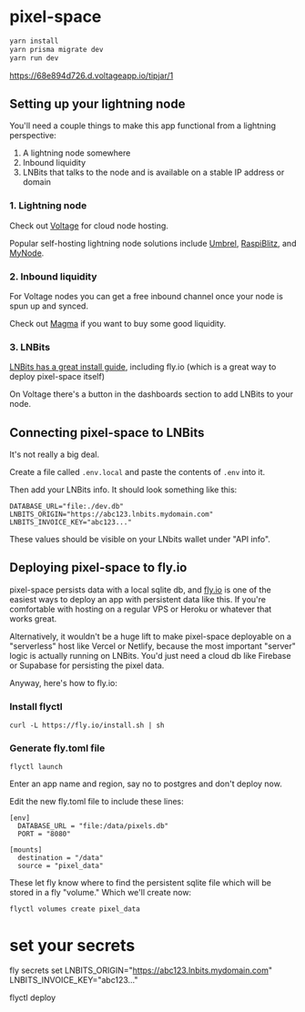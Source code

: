 # pixel-space

```bash
yarn install
yarn prisma migrate dev
yarn run dev
```

https://68e894d726.d.voltageapp.io/tipjar/1

## Setting up your lightning node

You'll need a couple things to make this app functional from a lightning perspective:

1. A lightning node somewhere
2. Inbound liquidity
3. LNBits that talks to the node and is available on a stable IP address or domain

### 1. Lightning node

Check out [Voltage](https://voltage.cloud/) for cloud node hosting.

Popular self-hosting lightning node solutions include [Umbrel](https://umbrel.com/), [RaspiBlitz](https://raspiblitz.org/), and [MyNode](https://mynodebtc.com/).

### 2. Inbound liquidity

For Voltage nodes you can get a free inbound channel once your node is spun up and synced.

Check out [Magma](https://docs.amboss.space/space/magma) if you want to buy some good liquidity.

### 3. LNBits

[LNBits has a great install guide](https://github.com/lnbits/lnbits-legend/blob/main/docs/guide/installation.md), including fly.io (which is a great way to deploy pixel-space itself)

On Voltage there's a button in the dashboards section to add LNBits to your node.

## Connecting pixel-space to LNBits

It's not really a big deal.

Create a file called `.env.local` and paste the contents of `.env` into it.

Then add your LNBits info. It should look something like this:

```
DATABASE_URL="file:./dev.db"
LNBITS_ORIGIN="https://abc123.lnbits.mydomain.com"
LNBITS_INVOICE_KEY="abc123..."
```

These values should be visible on your LNbits wallet under "API info".

## Deploying pixel-space to fly.io

pixel-space persists data with a local sqlite db, and [fly.io](https://fly.io/) is one of the easiest ways to deploy an app with persistent data like this. If you're comfortable with hosting on a regular VPS or Heroku or whatever that works great.

Alternatively, it wouldn't be a huge lift to make pixel-space deployable on a "serverless" host like Vercel or Netlify, because the most important "server" logic is actually running on LNBits. You'd just need a cloud db like Firebase or Supabase for persisting the pixel data.

Anyway, here's how to fly.io:

### Install flyctl

```
curl -L https://fly.io/install.sh | sh
```

### Generate fly.toml file

```
flyctl launch
```

Enter an app name and region, say no to postgres and don't deploy now.

Edit the new fly.toml file to include these lines:

```
[env]
  DATABASE_URL = "file:/data/pixels.db"
  PORT = "8080"

[mounts]
  destination = "/data"
  source = "pixel_data"
```

These let fly know where to find the persistent sqlite file which will be stored in a fly "volume." Which we'll create now:

```
flyctl volumes create pixel_data
```

# set your secrets

fly secrets set LNBITS_ORIGIN="https://abc123.lnbits.mydomain.com" LNBITS_INVOICE_KEY="abc123..."

flyctl deploy

```

```
